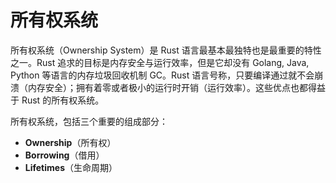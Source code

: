 # 所有权系统

所有权系统（Ownership System）是 Rust 语言最基本最独特也是最重要的特性之一。Rust 追求的目标是内存安全与运行效率，但是它却没有 Golang, Java, Python 等语言的内存垃圾回收机制 GC。Rust 语言号称，只要编译通过就不会崩溃（内存安全）；拥有着零或者极小的运行时开销（运行效率）。这些优点也都得益于 Rust 的所有权系统。

所有权系统，包括三个重要的组成部分：

- **Ownership**（所有权）
- **Borrowing**（借用）
- **Lifetimes**（生命周期）
